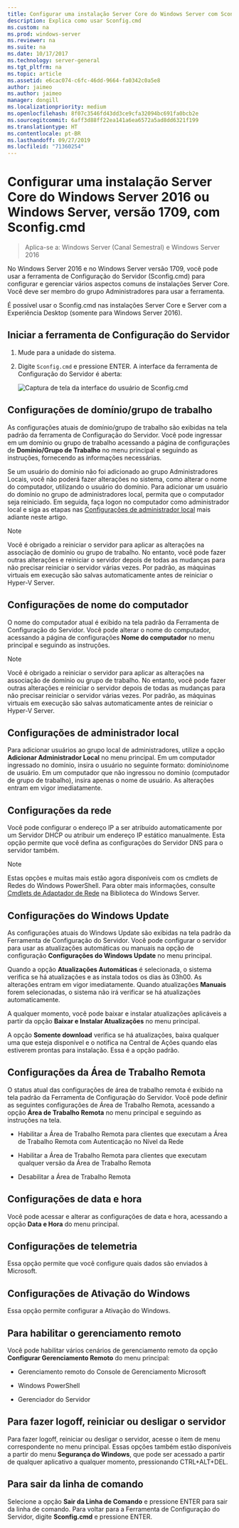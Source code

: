 ```yaml
---
title: Configurar uma instalação Server Core do Windows Server com Sconfig.cmd
description: Explica como usar Sconfig.cmd
ms.custom: na
ms.prod: windows-server
ms.reviewer: na
ms.suite: na
ms.date: 10/17/2017
ms.technology: server-general
ms.tgt_pltfrm: na
ms.topic: article
ms.assetid: e6cac074-c6fc-46dd-9664-fa0342c0a5e8
author: jaimeo
ms.author: jaimeo
manager: dongill
ms.localizationpriority: medium
ms.openlocfilehash: 8f07c3546fd43dd3ce9cfa32094bc691fa0bcb2e
ms.sourcegitcommit: 6aff3d88ff22ea141a6ea6572a5ad8dd6321f199
ms.translationtype: HT
ms.contentlocale: pt-BR
ms.lasthandoff: 09/27/2019
ms.locfileid: "71360254"
---
```

# <a name="configure-a-server-core-installation-of-windows-server-2016-or-windows-server-version-1709-with-sconfigcmd"></a>Configurar uma instalação Server Core do Windows Server 2016 ou Windows Server, versão 1709, com Sconfig.cmd

> Aplica-se a: Windows Server (Canal Semestral) e Windows Server 2016

No Windows Server 2016 e no Windows Server versão 1709, você pode usar a ferramenta de Configuração do Servidor (Sconfig.cmd) para configurar e gerenciar vários aspectos comuns de instalações Server Core. Você deve ser membro do grupo Administradores para usar a ferramenta.

É possível usar o Sconfig.cmd nas instalações Server Core e Server com a Experiência Desktop (somente para Windows Server 2016).

## <a name="start-the-server-configuration-tool"></a>Iniciar a ferramenta de Configuração do Servidor

1. Mude para a unidade do sistema.

2. Digite `Sconfig.cmd` e pressione ENTER. A interface da ferramenta de Configuração do Servidor é aberta:

    ![Captura de tela da interface do usuário de Sconfig.cmd](media/mainsconfigpage.png)

## <a name="domainworkgroup-settings"></a>Configurações de domínio/grupo de trabalho

As configurações atuais de domínio/grupo de trabalho são exibidas na tela padrão da ferramenta de Configuração do Servidor. Você pode ingressar em um domínio ou grupo de trabalho acessando a página de configurações de **Domínio/Grupo de Trabalho** no menu principal e seguindo as instruções, fornecendo as informações necessárias.

Se um usuário do domínio não foi adicionado ao grupo Administradores Locais, você não poderá fazer alterações no sistema, como alterar o nome do computador, utilizando o usuário do domínio. Para adicionar um usuário do domínio no grupo de administradores local, permita que o computador seja reiniciado. Em seguida, faça logon no computador como administrador local e siga as etapas nas [Configurações de administrador local](#local-administrator-settings) mais adiante neste artigo.

> [!NOTE]
> Você é obrigado a reiniciar o servidor para aplicar as alterações na associação de domínio ou grupo de trabalho. No entanto, você pode fazer outras alterações e reiniciar o servidor depois de todas as mudanças para não precisar reiniciar o servidor várias vezes. Por padrão, as máquinas virtuais em execução são salvas automaticamente antes de reiniciar o Hyper-V Server.

## <a name="computer-name-settings"></a>Configurações de nome do computador

O nome do computador atual é exibido na tela padrão da Ferramenta de Configuração do Servidor. Você pode alterar o nome do computador, acessando a página de configurações **Nome do computador** no menu principal e seguindo as instruções.

> [!NOTE]
> Você é obrigado a reiniciar o servidor para aplicar as alterações na associação de domínio ou grupo de trabalho. No entanto, você pode fazer outras alterações e reiniciar o servidor depois de todas as mudanças para não precisar reiniciar o servidor várias vezes. Por padrão, as máquinas virtuais em execução são salvas automaticamente antes de reiniciar o Hyper-V Server.

## <a name="local-administrator-settings"></a>Configurações de administrador local

Para adicionar usuários ao grupo local de administradores, utilize a opção **Adicionar Administrador Local** no menu principal. Em um computador ingressado no domínio, insira o usuário no seguinte formato: domínio\nome de usuário. Em um computador que não ingressou no domínio (computador de grupo de trabalho), insira apenas o nome de usuário. As alterações entram em vigor imediatamente.

## <a name="network-settings"></a>Configurações da rede

Você pode configurar o endereço IP a ser atribuído automaticamente por um Servidor DHCP ou atribuir um endereço IP estático manualmente. Esta opção permite que você defina as configurações do Servidor DNS para o servidor também.

> [!NOTE]
> Estas opções e muitas mais estão agora disponíveis com os cmdlets de Redes do Windows PowerShell. Para obter mais informações, consulte [Cmdlets de Adaptador de Rede](https://docs.microsoft.com/powershell/module/netadapter/?view=win10-ps) na Biblioteca do Windows Server.

## <a name="windows-update-settings"></a>Configurações do Windows Update

As configurações atuais do Windows Update são exibidas na tela padrão da Ferramenta de Configuração do Servidor. Você pode configurar o servidor para usar as atualizações automáticas ou manuais na opção de configuração **Configurações do Windows Update** no menu principal.

Quando a opção **Atualizações Automáticas** é selecionada, o sistema verifica se há atualizações e as instala todos os dias às 03h00. As alterações entram em vigor imediatamente. Quando atualizações **Manuais** forem selecionadas, o sistema não irá verificar se há atualizações automaticamente.

A qualquer momento, você pode baixar e instalar atualizações aplicáveis ​​a partir da opção **Baixar e Instalar Atualizações** no menu principal.

A opção **Somente download** verifica se há atualizações, baixa qualquer uma que esteja disponível e o notifica na Central de Ações quando elas estiverem prontas para instalação. Essa é a opção padrão.

## <a name="remote-desktop-settings"></a>Configurações da Área de Trabalho Remota

O status atual das configurações de área de trabalho remota é exibido na tela padrão da Ferramenta de Configuração do Servidor. Você pode definir as seguintes configurações de Área de Trabalho Remota, acessando a opção **Área de Trabalho Remota** no menu principal e seguindo as instruções na tela.

- Habilitar a Área de Trabalho Remota para clientes que executam a Área de Trabalho Remota com Autenticação no Nível da Rede

- Habilitar a Área de Trabalho Remota para clientes que executam qualquer versão da Área de Trabalho Remota

- Desabilitar a Área de Trabalho Remota

## <a name="date-and-time-settings"></a>Configurações de data e hora

Você pode acessar e alterar as configurações de data e hora, acessando a opção **Data e Hora** do menu principal.

## <a name="telemetry-settings"></a>Configurações de telemetria

Essa opção permite que você configure quais dados são enviados à Microsoft.

## <a name="windows-activation-settings"></a>Configurações de Ativação do Windows

Essa opção permite configurar a Ativação do Windows.

## <a name="to-enable-remote-management"></a>Para habilitar o gerenciamento remoto

Você pode habilitar vários cenários de gerenciamento remoto da opção **Configurar Gerenciamento Remoto** do menu principal:

- Gerenciamento remoto do Console de Gerenciamento Microsoft

- Windows PowerShell

- Gerenciador do Servidor  

## <a name="to-log-off-restart-or-shut-down-the-server"></a>Para fazer logoff, reiniciar ou desligar o servidor

Para fazer logoff, reiniciar ou desligar o servidor, acesse o item de menu correspondente no menu principal. Essas opções também estão disponíveis a partir do menu **Segurança do Windows**, que pode ser acessado a partir de qualquer aplicativo a qualquer momento, pressionando CTRL+ALT+DEL.  

## <a name="to-exit-to-the-command-line"></a>Para sair da linha de comando
  
Selecione a opção **Sair da Linha de Comando** e pressione ENTER para sair da linha de comando. Para voltar para a Ferramenta de Configuração do Servidor, digite **Sconfig.cmd** e pressione ENTER.
